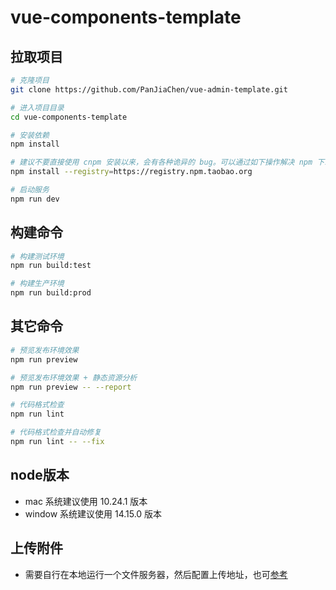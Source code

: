 # vue-components-template

## 拉取项目

```bash
# 克隆项目
git clone https://github.com/PanJiaChen/vue-admin-template.git

# 进入项目目录
cd vue-components-template

# 安装依赖
npm install

# 建议不要直接使用 cnpm 安装以来，会有各种诡异的 bug。可以通过如下操作解决 npm 下载速度慢的问题
npm install --registry=https://registry.npm.taobao.org

# 启动服务
npm run dev
```

## 构建命令

```bash
# 构建测试环境
npm run build:test

# 构建生产环境
npm run build:prod
```

## 其它命令

```bash
# 预览发布环境效果
npm run preview

# 预览发布环境效果 + 静态资源分析
npm run preview -- --report

# 代码格式检查
npm run lint

# 代码格式检查并自动修复
npm run lint -- --fix
```

## node版本

- mac 系统建议使用 10.24.1 版本
- window 系统建议使用 14.15.0 版本

## 上传附件

- 需要自行在本地运行一个文件服务器，然后配置上传地址，也可[参考](https://github.com/wangeditor-team/server)
